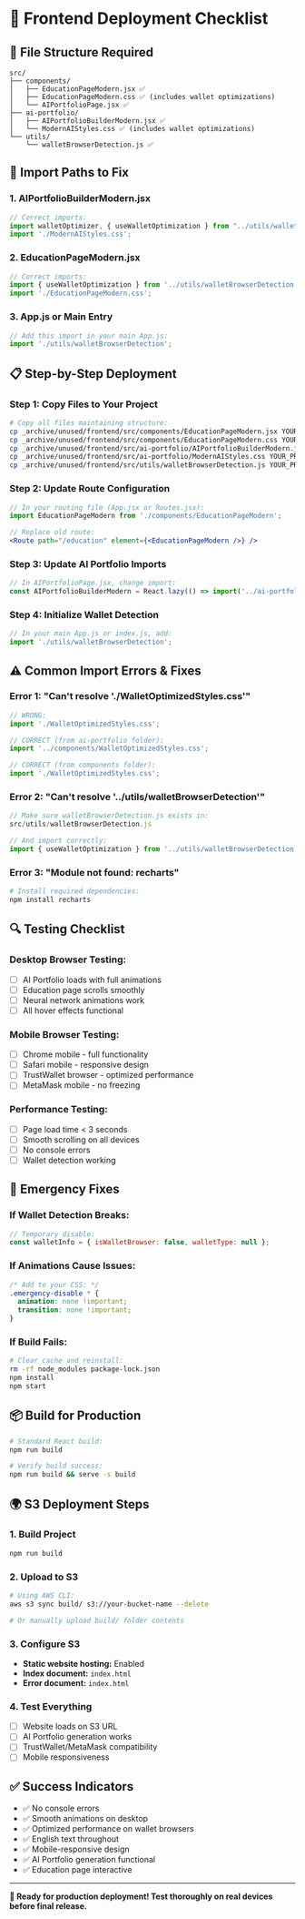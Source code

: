 # 🚀 Frontend Deployment Checklist

## 📁 **File Structure Required**

```
src/
├── components/
│   ├── EducationPageModern.jsx ✅
│   ├── EducationPageModern.css ✅ (includes wallet optimizations)
│   └── AIPortfolioPage.jsx ✅
├── ai-portfolio/
│   ├── AIPortfolioBuilderModern.jsx ✅
│   └── ModernAIStyles.css ✅ (includes wallet optimizations)
└── utils/
    └── walletBrowserDetection.js ✅
```

## 🔧 **Import Paths to Fix**

### 1. **AIPortfolioBuilderModern.jsx**
```jsx
// Correct imports:
import walletOptimizer, { useWalletOptimization } from "../utils/walletBrowserDetection";
import './ModernAIStyles.css';
```

### 2. **EducationPageModern.jsx**
```jsx
// Correct imports:
import { useWalletOptimization } from '../utils/walletBrowserDetection';
import './EducationPageModern.css';
```

### 3. **App.js or Main Entry**
```jsx
// Add this import in your main App.js:
import './utils/walletBrowserDetection';
```

## 📋 **Step-by-Step Deployment**

### Step 1: Copy Files to Your Project
```bash
# Copy all files maintaining structure:
cp _archive/unused/frontend/src/components/EducationPageModern.jsx YOUR_PROJECT/src/components/
cp _archive/unused/frontend/src/components/EducationPageModern.css YOUR_PROJECT/src/components/
cp _archive/unused/frontend/src/ai-portfolio/AIPortfolioBuilderModern.jsx YOUR_PROJECT/src/ai-portfolio/
cp _archive/unused/frontend/src/ai-portfolio/ModernAIStyles.css YOUR_PROJECT/src/ai-portfolio/
cp _archive/unused/frontend/src/utils/walletBrowserDetection.js YOUR_PROJECT/src/utils/
```

### Step 2: Update Route Configuration
```jsx
// In your routing file (App.jsx or Routes.jsx):
import EducationPageModern from './components/EducationPageModern';

// Replace old route:
<Route path="/education" element={<EducationPageModern />} />
```

### Step 3: Update AI Portfolio Imports
```jsx
// In AIPortfolioPage.jsx, change import:
const AIPortfolioBuilderModern = React.lazy(() => import('../ai-portfolio/AIPortfolioBuilderModern'));
```

### Step 4: Initialize Wallet Detection
```jsx
// In your main App.js or index.js, add:
import './utils/walletBrowserDetection';
```

## ⚠️ **Common Import Errors & Fixes**

### Error 1: "Can't resolve './WalletOptimizedStyles.css'"
```jsx
// WRONG:
import './WalletOptimizedStyles.css';

// CORRECT (from ai-portfolio folder):
import '../components/WalletOptimizedStyles.css';

// CORRECT (from components folder):
import './WalletOptimizedStyles.css';
```

### Error 2: "Can't resolve '../utils/walletBrowserDetection'"
```jsx
// Make sure walletBrowserDetection.js exists in:
src/utils/walletBrowserDetection.js

// And import correctly:
import { useWalletOptimization } from '../utils/walletBrowserDetection';
```

### Error 3: "Module not found: recharts"
```bash
# Install required dependencies:
npm install recharts
```

## 🔍 **Testing Checklist**

### Desktop Browser Testing:
- [ ] AI Portfolio loads with full animations
- [ ] Education page scrolls smoothly
- [ ] Neural network animations work
- [ ] All hover effects functional

### Mobile Browser Testing:
- [ ] Chrome mobile - full functionality
- [ ] Safari mobile - responsive design
- [ ] TrustWallet browser - optimized performance
- [ ] MetaMask mobile - no freezing

### Performance Testing:
- [ ] Page load time < 3 seconds
- [ ] Smooth scrolling on all devices
- [ ] No console errors
- [ ] Wallet detection working

## 🚨 **Emergency Fixes**

### If Wallet Detection Breaks:
```jsx
// Temporary disable:
const walletInfo = { isWalletBrowser: false, walletType: null };
```

### If Animations Cause Issues:
```css
/* Add to your CSS: */
.emergency-disable * {
  animation: none !important;
  transition: none !important;
}
```

### If Build Fails:
```bash
# Clear cache and reinstall:
rm -rf node_modules package-lock.json
npm install
npm start
```

## 📦 **Build for Production**

```bash
# Standard React build:
npm run build

# Verify build success:
npm run build && serve -s build
```

## 🌍 **S3 Deployment Steps**

### 1. Build Project
```bash
npm run build
```

### 2. Upload to S3
```bash
# Using AWS CLI:
aws s3 sync build/ s3://your-bucket-name --delete

# Or manually upload build/ folder contents
```

### 3. Configure S3
- **Static website hosting:** Enabled
- **Index document:** `index.html`
- **Error document:** `index.html`

### 4. Test Everything
- [ ] Website loads on S3 URL
- [ ] AI Portfolio generation works
- [ ] TrustWallet/MetaMask compatibility
- [ ] Mobile responsiveness

## ✅ **Success Indicators**

- ✅ No console errors
- ✅ Smooth animations on desktop
- ✅ Optimized performance on wallet browsers
- ✅ English text throughout
- ✅ Mobile-responsive design
- ✅ AI Portfolio generation functional
- ✅ Education page interactive

---

**🎯 Ready for production deployment! Test thoroughly on real devices before final release.**
